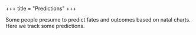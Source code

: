 +++
title = "Predictions"
+++

Some people presume to predict fates and outcomes based on natal charts. Here we track some predictions.

<div class="spreadsheet" src="../predictions_record.toml"> </div>  

